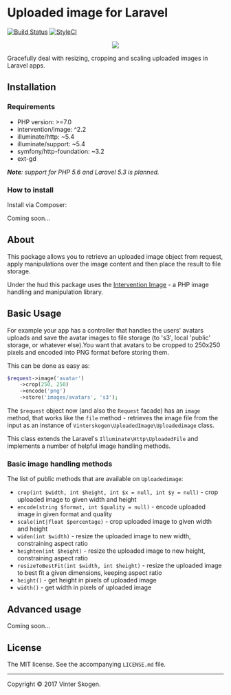 # Uploaded image for Laravel

[![Build Status](https://travis-ci.org/vinterskogen/laravel-uploaded-image.svg?branch=master)](https://travis-ci.org/vinterskogen/laravel-uploaded-image) [![StyleCI](https://styleci.io/repos/103072768/shield?branch=master)](https://styleci.io/repos/103072768)

<p align="center"><a href="https://github.com/vinterskogen/laravel-uploaded-image" target="_blank"><img src="https://user-images.githubusercontent.com/8015372/30301362-f65eec58-9762-11e7-86cc-72137c48ba87.png"></a></p>

Gracefully deal with resizing, cropping and scaling uploaded images in Laravel
apps.

## Installation

### Requirements

- PHP version: >=7.0
- intervention/image: ^2.2
- illuminate/http: ~5.4
- illuminate/support: ~5.4
- symfony/http-foundation: ~3.2
- ext-gd

***Note**: support for PHP 5.6 and Laravel 5.3 is planned.*

### How to install

Install via Composer:

Coming soon...

## About 

This package allows you to retrieve an uploaded image object from request, apply
manipulations over the image content and then place the result to file storage.

Under the hud this package uses the [Intervention Image](http://image.intervention.io/) -
a PHP image handling and manipulation library.

## Basic Usage

For example your app has a controller that handles the users' avatars uploads 
and save the avatar images to file storage (to 's3', local 'public' storage,
or whatever else).You want that avatars to be cropped to 250x250 pixels and
encoded into PNG format before storing them.

This can be done as easy as:

```php
$request->image('avatar')
	->crop(250, 250)
	->encode('png')
	->store('images/avatars', 's3');
```

The `$request` object now (and also the `Request` facade) has an `image` method,
that works like the `file` method - retrieves the image file from the input 
as an instance of `Vinterskogen\UploadedImage\Uploadedimage` class. 

This class extends the Laravel's `Illuminate\Http\UploadedFile` and implements
a number of helpful image handling methods.

### Basic image handling methods

The list of public methods that are available on `Uploadedimage`:

- `crop(int $width, int $height, int $x = null, int $y = null)` - crop uploaded
  image to given width and height
- `encode(string $format, int $quality = null)` - encode uploaded image in given
format and quality
- `scale(int|float $percentage)` - crop uploaded image to given width and
  height
- `widen(int $width)` - resize the uploaded image to new width, constraining
   aspect ratio
- `heighten(int $height)` - resize the uploaded image to new height,
  constraining aspect ratio
- `resizeToBestFit(int $width, int $height)` - resize the uploaded image to best
  fit a given dimensions, keeping aspect ratio
- `height()` - get height in pixels of uploaded image
- `width()` - get width in pixels of uploaded image

## Advanced usage

Coming soon...

## License

The MIT license. See the accompanying `LICENSE.md` file.

--------------------------------------------------------------------------------

Copyright © 2017 Vinter Skogen.

